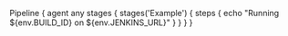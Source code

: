 Pipeline {
  agent any
  stages {
      stages('Example') {
           steps {
               echo "Running ${env.BUILD_ID} on ${env.JENKINS_URL}"
           }
      }
  }
}
      
